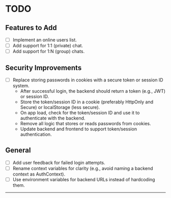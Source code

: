 # TODO

## Features to Add

- [ ] Implement an online users list.
- [ ] Add support for 1:1 (private) chat.
- [ ] Add support for 1:N (group) chats.

## Security Improvements

- [ ] Replace storing passwords in cookies with a secure token or session ID system.
    - After successful login, the backend should return a token (e.g., JWT) or session ID.
    - Store the token/session ID in a cookie (preferably HttpOnly and Secure) or localStorage (less secure).
    - On app load, check for the token/session ID and use it to authenticate with the backend.
    - Remove all logic that stores or reads passwords from cookies.
    - Update backend and frontend to support token/session authentication.

## General

- [ ] Add user feedback for failed login attempts.
- [ ] Rename context variables for clarity (e.g., avoid naming a backend context as AuthContext).
- [ ] Use environment variables for backend URLs instead of hardcoding them.

---